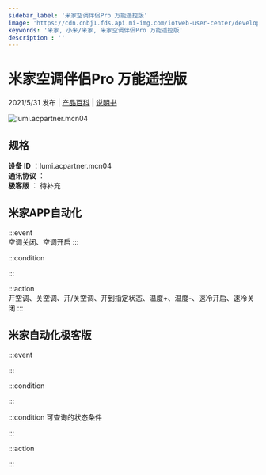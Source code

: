 ```yaml
---
sidebar_label: '米家空调伴侣Pro 万能遥控版'
image: 'https://cdn.cnbj1.fds.api.mi-img.com/iotweb-user-center/developer_1678870953591DwI8EkKK.png?GalaxyAccessKeyId=AKVGLQWBOVIRQ3XLEW&Expires=9223372036854775807&Signature=+kw32EACxO9MKmFSM8XbE01DVso='
keywords: '米家, 小米/米家, 米家空调伴侣Pro 万能遥控版'
description : ''
---
```

# 米家空调伴侣Pro 万能遥控版

2021/5/31 发布 | [产品百科](https://home.mi.com/webapp/content/baike/product/index.html?model=lumi.acpartner.mcn04/) | [说明书](https://home.mi.com/views/introduction.html?model=lumi.acpartner.mcn04&region=cn)

![lumi.acpartner.mcn04](https://cdn.cnbj1.fds.api.mi-img.com/iotweb-user-center/developer_1678870953591DwI8EkKK.png?GalaxyAccessKeyId=AKVGLQWBOVIRQ3XLEW&Expires=9223372036854775807&Signature=+kw32EACxO9MKmFSM8XbE01DVso=)

## 规格  
> 
**设备 ID** ：lumi.acpartner.mcn04  
**通讯协议** ：  
**极客版**  ： 待补充 


## 米家APP自动化  

:::event  
空调关闭、空调开启
:::

:::condition  

:::

:::action   
开空调、关空调、开/关空调、开到指定状态、温度+、温度-、速冷开启、速冷关闭
:::

## 米家自动化极客版  

:::event  

:::

:::condition  

:::

:::condition 可查询的状态条件  

:::

:::action  

:::

        
